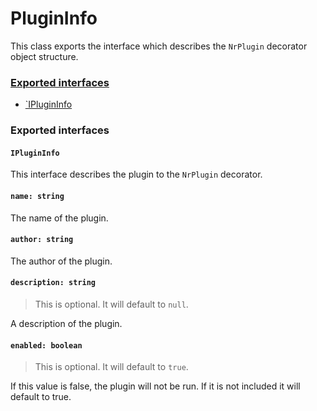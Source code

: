 # PluginInfo
This class exports the interface which describes the `NrPlugin` decorator object structure.

### [Exported interfaces](#exported-interfaces)
 + [`IPluginInfo](#iplugininfo)

### Exported interfaces
#### `IPluginInfo`
This interface describes the plugin to the `NrPlugin` decorator.

#### `name: string`
The name of the plugin.

#### `author: string`
The author of the plugin.

#### `description: string`
> This is optional. It will default to `null`.

A description of the plugin.

#### `enabled: boolean`
> This is optional. It will default to `true`.

If this value is false, the plugin will not be run. If it is not included it will default to true.
